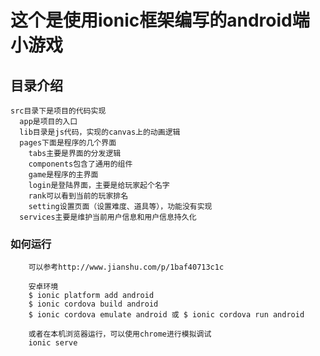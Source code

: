 这个是使用ionic框架编写的android端小游戏
===

## 目录介绍
    src目录下是项目的代码实现
      app是项目的入口
      lib目录是js代码，实现的canvas上的动画逻辑
      pages下面是程序的几个界面
        tabs主要是界面的分发逻辑
        components包含了通用的组件
        game是程序的主界面
        login是登陆界面，主要是给玩家起个名字
        rank可以看到当前的玩家排名
        setting设置页面（设置难度、道具等），功能没有实现
      services主要是维护当前用户信息和用户信息持久化



### 如何运行
		可以参考http://www.jianshu.com/p/1baf40713c1c

		安卓环境
		$ ionic platform add android
		$ ionic cordova build android
		$ ionic cordova emulate android 或 $ ionic cordova run android

		或者在本机浏览器运行，可以使用chrome进行模拟调试
		ionic serve
 


